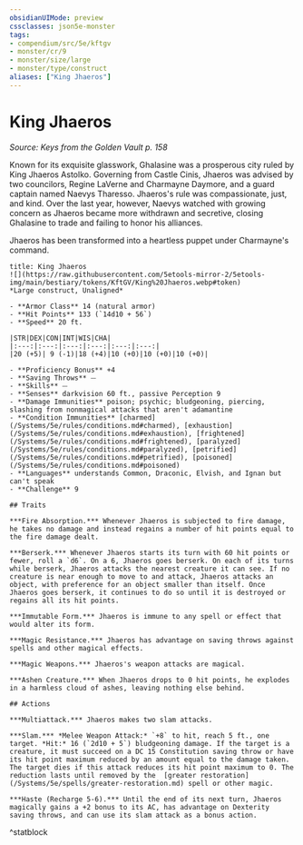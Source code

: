 ```yaml
---
obsidianUIMode: preview
cssclasses: json5e-monster
tags:
- compendium/src/5e/kftgv
- monster/cr/9
- monster/size/large
- monster/type/construct
aliases: ["King Jhaeros"]
---
```

# King Jhaeros
*Source: Keys from the Golden Vault p. 158*  

Known for its exquisite glasswork, Ghalasine was a prosperous city ruled by King Jhaeros Astolko. Governing from Castle Cinis, Jhaeros was advised by two councilors, Regine LaVerne and Charmayne Daymore, and a guard captain named Naevys Tharesso. Jhaeros's rule was compassionate, just, and kind. Over the last year, however, Naevys watched with growing concern as Jhaeros became more withdrawn and secretive, closing Ghalasine to trade and failing to honor his alliances.

Jhaeros has been transformed into a heartless puppet under Charmayne's command.

```ad-statblock
title: King Jhaeros
![](https://raw.githubusercontent.com/5etools-mirror-2/5etools-img/main/bestiary/tokens/KftGV/King%20Jhaeros.webp#token)
*Large construct, Unaligned*

- **Armor Class** 14 (natural armor)
- **Hit Points** 133 (`14d10 + 56`)
- **Speed** 20 ft.

|STR|DEX|CON|INT|WIS|CHA|
|:---:|:---:|:---:|:---:|:---:|:---:|
|20 (+5)| 9 (-1)|18 (+4)|10 (+0)|10 (+0)|10 (+0)|

- **Proficiency Bonus** +4
- **Saving Throws** ⏤
- **Skills** ⏤
- **Senses** darkvision 60 ft., passive Perception 9
- **Damage Immunities** poison; psychic; bludgeoning, piercing, slashing from nonmagical attacks that aren't adamantine
- **Condition Immunities** [charmed](/Systems/5e/rules/conditions.md#charmed), [exhaustion](/Systems/5e/rules/conditions.md#exhaustion), [frightened](/Systems/5e/rules/conditions.md#frightened), [paralyzed](/Systems/5e/rules/conditions.md#paralyzed), [petrified](/Systems/5e/rules/conditions.md#petrified), [poisoned](/Systems/5e/rules/conditions.md#poisoned)
- **Languages** understands Common, Draconic, Elvish, and Ignan but can't speak
- **Challenge** 9

## Traits

***Fire Absorption.*** Whenever Jhaeros is subjected to fire damage, he takes no damage and instead regains a number of hit points equal to the fire damage dealt.

***Berserk.*** Whenever Jhaeros starts its turn with 60 hit points or fewer, roll a `d6`. On a 6, Jhaeros goes berserk. On each of its turns while berserk, Jhaeros attacks the nearest creature it can see. If no creature is near enough to move to and attack, Jhaeros attacks an object, with preference for an object smaller than itself. Once Jhaeros goes berserk, it continues to do so until it is destroyed or regains all its hit points.

***Immutable Form.*** Jhaeros is immune to any spell or effect that would alter its form.

***Magic Resistance.*** Jhaeros has advantage on saving throws against spells and other magical effects.

***Magic Weapons.*** Jhaeros's weapon attacks are magical.

***Ashen Creature.*** When Jhaeros drops to 0 hit points, he explodes in a harmless cloud of ashes, leaving nothing else behind.

## Actions

***Multiattack.*** Jhaeros makes two slam attacks.

***Slam.*** *Melee Weapon Attack:* `+8` to hit, reach 5 ft., one target. *Hit:* 16 (`2d10 + 5`) bludgeoning damage. If the target is a creature, it must succeed on a DC 15 Constitution saving throw or have its hit point maximum reduced by an amount equal to the damage taken. The target dies if this attack reduces its hit point maximum to 0. The reduction lasts until removed by the  [greater restoration](/Systems/5e/spells/greater-restoration.md) spell or other magic.

***Haste (Recharge 5-6).*** Until the end of its next turn, Jhaeros magically gains a +2 bonus to its AC, has advantage on Dexterity saving throws, and can use its slam attack as a bonus action.
```
^statblock